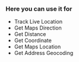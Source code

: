 ### Here you can use it for
- Track Live Location
- Get Maps Direction
- Get Distance
- Get Coordinate
- Get Maps Location
- Get Address Geocoding
